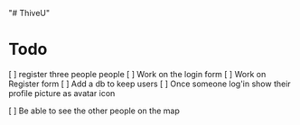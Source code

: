 "# ThiveU"

# Todo
[ ] register three people people
  [ ] Work on the login form
  [ ] Work on Register form
  [ ] Add a db to keep users
  [ ] Once someone log'in show their profile picture as avatar icon 

[ ] Be able to see the other people on the map
